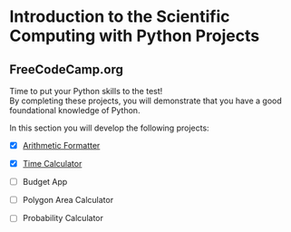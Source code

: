 # Introduction to the Scientific Computing with Python Projects   
## FreeCodeCamp.org   
Time to put your Python skills to the test!   
By completing these projects, you will demonstrate that you have a good foundational knowledge of Python.   

In this section you will develop the following projects:

- [x] [Arithmetic Formatter](https://github.com/GePajarinen/Python-Studying/tree/master/fcc-arithmetic-arranger)   

- [x] [Time Calculator](https://github.com/GePajarinen/Python-Studying/tree/master/fcc-time-calculator)   
 
- [ ] Budget App   

- [ ] Polygon Area Calculator   

- [ ] Probability Calculator   
